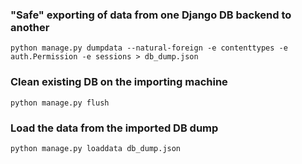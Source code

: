 ### "Safe" exporting of data from one Django DB backend to another

`python manage.py dumpdata --natural-foreign -e contenttypes -e auth.Permission -e sessions > db_dump.json`

### Clean existing DB on the importing machine

`python manage.py flush`

### Load the data from the imported DB dump

`python manage.py loaddata db_dump.json`
